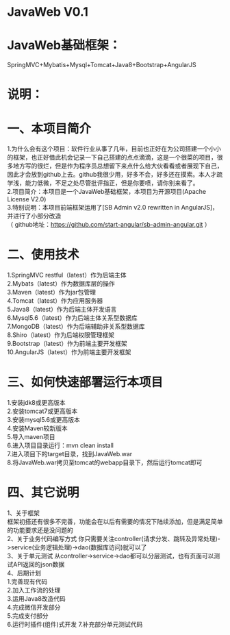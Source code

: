 # JavaWeb V0.1
# JavaWeb基础框架：
SpringMVC+Mybatis+Mysql+Tomcat+Java8+Bootstrap+AngularJS  
# 说明：
# 一、本项目简介
1.为什么会有这个项目：软件行业从事了几年，目前也正好在为公司搭建一个小小的框架，也正好借此机会记录一下自己搭建的点点滴滴，这是一个很菜的项目，很多地方写的很烂，但是作为程序员总想留下来点什么给大伙看看或者展现下自己，因此才会放到github上去。github我很少用，好多不会，好多还在摸索。本人才疏学浅，能力低微，不足之处尽管批评指正，但是你要喷，请你别来看了。            
2.项目简介：本项目是一个JavaWeb基础框架，本项目为开源项目(Apache License V2.0)     
3.特别说明：本项目前端框架运用了[SB Admin v2.0 rewritten in AngularJS]，并进行了小部分改造       
（ github地址：https://github.com/start-angular/sb-admin-angular.git ）    
# 二、使用技术
1.SpringMVC restful（latest）作为后端主体  
2.Mybats（latest）作为数据库层的操作  
3.Maven（latest）作为jar包管理    
4.Tomcat（latest）作为应用服务器   
5.Java8（latest）作为后端主体开发语言   
6.Mysql5.6（latest）作为后端主体关系型数据库   
7.MongoDB（latest）作为后端辅助非关系型数据库   
8.Shiro（latest）作为后端权限管理框架   
9.Bootstrap（latest）作为前端主要开发框架   
10.AngularJS（latest）作为前端主要开发框架   
# 三、如何快速部署运行本项目
1.安装jdk8或更高版本   
2.安装tomcat7或更高版本    
3.安装mysql5.6或更高版本  
4.安装Maven较新版本   
5.导入maven项目   
6.进入项目目录运行：mvn clean install   
7.进入项目下的target目录，找到JavaWeb.war    
8.将JavaWeb.war拷贝至tomcat的webapp目录下，然后运行tomcat即可    
# 四、其它说明
1、关于框架   
框架初搭还有很多不完善，功能会在以后有需要的情况下陆续添加，但是满足简单的功能要求还是没问题的    
2、关于业务代码编写方式
你只需要关注controller(请求分发、跳转及异常处理)->service(业务逻辑处理)->dao(数据库访问)就可以了     
3、关于单元测试
从controller->service->dao都可以分层测试，也有页面可以测试API返回的json数据  
4、后期计划       
1.完善现有代码      
2.加入工作流的处理      
3.运用Java8改造代码           
4.完成微信开发部分        
5.完成支付部分         
6.运行时插件(组件)式开发
7.补充部分单元测试代码      
